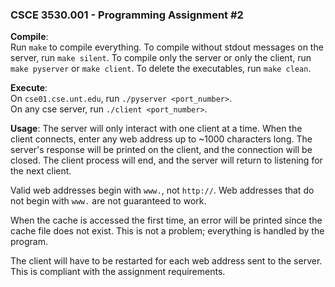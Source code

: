 ### CSCE 3530.001 - Programming Assignment #2

**Compile**:  
Run `make` to compile everything. To compile without stdout 
messages on the server, run `make silent`. To compile only the 
server or only the client, run `make pyserver` or 
`make client`. To delete the executables, run `make clean`.
  
**Execute**:  
On `cse01.cse.unt.edu`, run `./pyserver <port_number>`.  
On any cse server, run `./client <port_number>`.
  
**Usage**:
The server will only interact with one client at a time. 
When the client connects, enter any web address up to ~1000 
characters long. The server's response will be printed on 
the client, and the connection will be closed. The client 
process will end, and the server will return to listening 
for the next client.
  
Valid web addresses begin with `www.`, not `http://`. Web
addresses that do not begin with `www.` are not guaranteed
to work.

When the cache is accessed the first time, an error will
be printed since the cache file does not exist. This
is not a problem; everything is handled by the program.  
  
The client will have to be restarted for each web
address sent to the server. This is compliant with
the assignment requirements.
